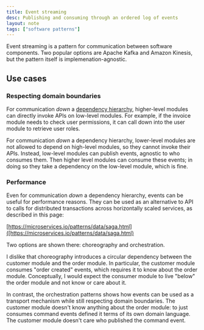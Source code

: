 ```yaml
---
title: Event streaming
desc: Publishing and consuming through an ordered log of events
layout: note
tags: ["software patterns"]
---
```


Event streaming is a pattern for communication between software components. Two popular options are Apache Kafka and Amazon Kinesis, but the pattern itself is implemenation-agnostic.

## Use cases

### Respecting domain boundaries

For communication _down_ a [dependency hierarchy](/posts/dependency-hierarchy.html), higher-level modules can directly invoke APIs on low-level modules. For example, if the invoice module needs to check user permissions, it can call down into the user module to retrieve user roles.

For communication _down_ a dependency hierarchy, lower-level modules are not allowed to depend on high-level modules, so they cannot invoke their APIs. Instead, low-level modules can publish events, agnostic to who consumes them. Then higher level modules can consume these events; in doing so they take a dependency on the low-level module, which is fine.

### Performance

Even for communication _down_ a dependency hierarchy, events can be useful for performance reasons. They can be used as an alternative to API to calls for distributed transactions across horizontally scaled services, as described in this page:

[https://microservices.io/patterns/data/saga.html]([https://microservices.io/patterns/data/saga.html)

Two options are shown there: choreography and orchestration.

I dislike that choreography introduces a circular dependency between the customer module and the order module. In particular, the customer module consumes "order created" events, which requires it to know about the order module. Conceptually, I would expect the consumer module to live "below" the order module and not know or care about it.

In contrast, the orchestration patterns shows how events can be used as a transport mechanism while still respecting domain boundaries. The customer module doesn't know anything about the order module: to just consumes command events defined it terms of its own domain language. The customer module doesn't care who published the command event.
